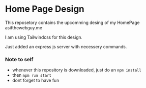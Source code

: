 # Home Page Design

This reposetory contains the upcomming desing of my HomePage asifthewebguy.me

I am using Tailwindcss for this design.

Just added an express js server with necessery commands. 

### Note to self

- whenever this repository is downloaded, just do an `npm install` 
- then `npm run start`
- dont forget to have fun